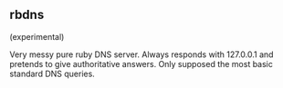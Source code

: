 rbdns
-----
(experimental)

Very messy pure ruby DNS server. Always responds with 127.0.0.1 and pretends to give authoritative answers. Only supposed the most basic standard DNS queries.